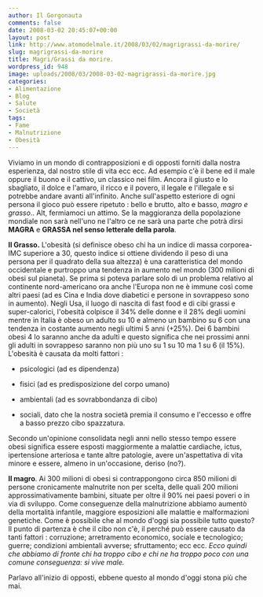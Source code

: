 ```yaml
---
author: Il Gorgonauta
comments: false
date: 2008-03-02 20:45:07+00:00
layout: post
link: http://www.atomodelmale.it/2008/03/02/magrigrassi-da-morire/
slug: magrigrassi-da-morire
title: Magri/Grassi da morire.
wordpress_id: 948
image: uploads/2008/03/2008-03-02-magrigrassi-da-morire.jpg
categories:
- Alimentazione
- Blog
- Salute
- Società
tags:
- Fame
- Malnutrizione
- Obesità
---
```


Viviamo in un mondo di contrapposizioni e di opposti forniti dalla nostra esperienza, dal nostro stile di vita ecc ecc. Ad esempio c'è il bene ed il male oppure il buono e il cattivo, un classico nei film. Ancora il giusto e lo sbagliato, il dolce e l'amaro, il ricco e il povero, il legale e l'illegale e si potrebbe andare avanti all'infinito. Anche sull'aspetto esteriore di ogni persona il gioco può essere ripetuto : bello e brutto, alto e basso, _magro e grasso_.. Alt, fermiamoci un attimo. Se la maggioranza della popolazione mondiale non sarà nell'uno ne l'altro ce ne sarà una parte che potrà dirsi **MAGRA** e **GRASSA nel senso letterale della parola**.

**Il Grasso.** L'obesità (si definisce obeso chi ha un indice di massa corporea-IMC superiore a 30, questo indice si ottiene dividendo il peso di una persona per il quadrato della sua altezza) è una caratteristica del mondo occidentale e purtroppo una tendenza in aumento nel mondo (300 milioni di obesi sul pianeta). Se prima si poteva parlare solo di un problema relativo al continente nord-americano ora anche l'Europa non ne è immune così come altri paesi (ad es Cina e India dove diabetici e  persone in sovrappeso sono in aumento). Negli Usa, il luogo di nascita di fast food e di cibi grassi e super-calorici, l'obesità colpisce il 34% delle donne e il 28% degli uomini mentre in Italia è obeso un adulto su 10 e almeno un bambino su 6 con una tendenza in costante aumento negli ultimi 5 anni (+25%). Dei 6 bambini obesi 4 lo saranno anche da adulti e questo significa che nei prossimi anni gli adulti in sovrappeso saranno non più uno su 1 su 10 ma 1 su 6 (il 15%). L'obesità è causata da molti fattori :

	
  * psicologici (ad es dipendenza)

	
  * fisici (ad es predisposizione del corpo umano)

	
  * ambientali (ad es sovrabbondanza di cibo)

	
  * sociali, dato che la nostra società premia il consumo e l'eccesso e offre a basso prezzo cibo spazzatura.

Secondo un'opinione consolidata negli anni nello stesso tempo essere obesi  significa essere esposti maggiormente a malattie cardiache, ictus, ipertensione arteriosa e tante altre patologie, avere un'aspettativa di vita minore e essere, almeno in un'occasione, deriso (no?).

**Il magro**. Ai 300 milioni di obesi si contrappongono circa 850 milioni di persone cronicamente malnutrite non per scelta, delle quali 200 milioni approssimativamente bambini, situate per oltre il 90% nei paesi poveri o in via di sviluppo. Come conseguenze della malnutrizione abbiamo aumentò della mortalità infantile, maggiore esposizioni alle malattie e malformazioni genetiche. Come è possibile che al mondo d'oggi sia possibile tutto questo? Il punto di partenza è che il cibo non c'è, il perché può essere causato da tanti fattori : corruzione; arretramento economico, sociale e tecnologico; guerre; condizioni ambientali avverse; sfruttamento; ecc ecc. _Ecco quindi che abbiamo di fronte chi ha troppo cibo e chi ne ha troppo poco con una comune conseguenza: si vive male._

Parlavo all'inizio di opposti, ebbene questo al mondo d'oggi stona più che mai.
